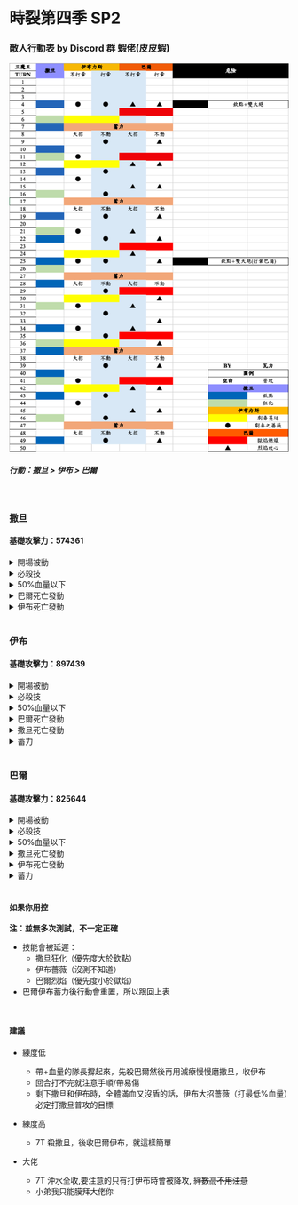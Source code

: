 # 時裂第四季 SP2

### 敵人行動表 by Discord 群 蝦佬(皮皮蝦)

![Moveset](../image/spguide/s4sp2movesetCN.png)

##### 行動：撒旦 > 伊布 > 巴爾

<br>

### 撒旦

#### 基礎攻擊力：574361

<details>
<summary>開場被動</summary>

<ul>
  <li>受到傷害減少50%</li>
  <li>被攻擊時，有100%機率觸發【以攻擊力100%對目標進行反擊】效果</li>
  <li>免疫沈默</li>
  <li>免疫麻痹</li>
  <li>必殺技CD變動效果免疫</li>
</ul>
  
</details>

<details>
<summary>必殺技</summary>

<h5>撒旦的欽點</h5>
<ul>
<li>對最大血量(MAX HP)最低的目標附上</li>
  <ul>
    <li> 嘲諷，使敵人強制攻擊自身 2T </li>
    <li> 受到傷害增加30% 3T </li>
  </ul>
</ul>

<h5>狂暴姿態</h5>
<ul>
  <li>攻擊力增加50%</li>
  <li>受到傷害增加 50%</li>
  <li>嘲諷，使敵人強制攻擊自身 2T</li>
  <li>被攻擊時，有 100%機率觸發【以攻擊力 50%對敵全體進行反擊】效果</li>
</ul>
</details>

<details>
<summary>50%血量以下</summary>

<h5>力量強化</h5>
<ul>
  <li>攻擊力增加 70%</li>
</ul>
</details>

<details>
<summary>巴爾死亡發動</summary>

<h5>回復強化</h5>
<ul>
  <li>每回合以自身最大 HP5%進行治療 50T</li>
</ul>
</details>

<details>
<summary>伊布死亡發動</summary>

<h5>肉體強化</h5>

<ul>
  <li>受到傷害減少 25% 50T</li>
</ul>
</details>

<br>

### 伊布

#### 基礎攻擊力：897439

<details>
<summary>開場被動</summary>

<ul>
  <li>免疫麻痹</li>
  <li>免疫睡眠</li>
  <li>攻擊時，有 100%機率觸發【使目標被治療時回復量減少 33%(1 回合)】效果</li>
  <li>被攻擊時，有 100%機率觸發【使目標攻擊力減少 15%(3 回合)】效果</li>
  <li>必殺技 CD 變動效果免疫</li>
</ul>
</details>

<details>
<summary>必殺技</summary>

<h5>劇毒之薔薇</h5>
<ul>
  <li>以175%攻擊力對敵方血量最低%造成傷害</li>
</ul>
<h5>劇毒蔓延</h5>
<ul>
  <li>以 225%攻擊力對敵方血量最高%造成傷害</li>
  <li>對目標附上【被治療時獲得回覆量減少 30%</li>
</ul>
</details>

<details>
<summary>50%血量以下</summary>

<h5>儲存魔力釋放</h5>
<ul>
  <li>攻擊時，有 100%機率【使我方全體攻擊力增加 10%(最多 50 層)】效果 50T</li>
  <li>造成傷害時會以傷害值 50%回復自身 HP 50T</li>
</ul>
</details>

<details>
<summary>巴爾死亡發動</summary>

<h5>薔薇之刺</h5>
<ul>
  <li>被攻擊時，有 100%機率觸發【使目標被治癒時回復量減少 30%(2 回合)】效果</li>
</ul>
</details>

<details>
<summary>撒旦死亡發動</summary>

<h5>薔薇之刺</h5>
<ul>
  <li>被攻擊時，有 100%機率觸發【使目標攻擊力減少 25%(2 回合)】效果</li>
</ul>
</details>

<details>
<summary>蓄力</summary>

<h5>魔薔薇散落</h5>
<ul>
  <li>以 200%攻擊力對敵全體造成傷害</li>
  <li>對敵全體附上【攻擊力減少 25%(永久性)】</li>
</ul>
</details>

<br>

### 巴爾

#### 基礎攻擊力：825644

<details>
<summary>開場被動</summary>

<ul>
  <li>免疫沈默</li>
  <li>免疫睡眠</li>
  <li>必殺時，有 100%機率觸發【使我方全體攻擊力增加 15%(15 回合)】效果</li>
  <li>被攻擊時，有 100%機率觸發【使目標受到傷害增加 15%(3 回合)】效果</li>
  <li>必殺技 CD 變動效果免疫</li>
</ul>
</details>

<details>
<summary>必殺技</summary>

<h5>烈焰攻心</h5>
<ul>
  <li>以 180%攻擊力對 3 號位造成傷害</li>
</ul>

<h5>獄焰燃燒</h5>

<ul>
  <li>以 180%攻擊力對 3 號位造成傷害</li>
  <li>對敵附上【受到傷害增加 35%(4 回合)】</li>
</ul>
</details>

<details>
<summary>50%血量以下</summary>

<h5>時空逆流術式</h5>
<ul>
  <li>必殺時，有 100%機率觸發【使我方全體當前必殺技增加 1 回合】效果</li>
</ul>
</details>

<details>
<summary>撒旦死亡發動</summary>

<h5>魔力強化</h5>
<ul>
  <li>攻擊力增加 70% 50T</li>
</ul>

</details>

<details>
<summary>伊布死亡發動</summary>

<h5>魔力增幅領域</h5>
<ul>
  <li>攻擊時，有 100%機率觸發【使敵人全體攻擊力減少 5%(最多 50 層)】效果</li>
</ul>
</details>

<details>
<summary>蓄力</summary>

<h5>焚世烈焰</h5>

<ul>
<li>以自身 200%攻擊力對敵全體造成傷害</li>
<li>對敵全體附上【受到傷害增加 25%(永久性)】</li>
</ul>
</details>

<br>

#### 如果你用控

**注：並無多次測試，不一定正確**

- 技能會被延遲：
  - 撒旦狂化（優先度大於欽點）
  - 伊布薔薇（沒測不知道）
  - 巴爾烈焰（優先度小於獄焰）
- 巴爾伊布蓄力後行動會重置，所以跟回上表

<br>

#### 建議

- 練度低

  - 帶+血量的隊長撐起來，先殺巴爾然後再用減療慢慢磨撒旦，收伊布
  - 回合打不完就注意手順/帶易傷
  - 剩下撒旦和伊布時，全體滿血又沒盾的話，伊布大招薔薇（打最低%血量）必定打撒旦普攻的目標

- 練度高

  - 7T 殺撒旦，後收巴爾伊布，就這樣簡單

- 大佬
  - 7T 沖水全收,要注意的只有打伊布時會被降攻, ~~絆數高不用注意~~
  - 小弟我只能膜拜大佬你
